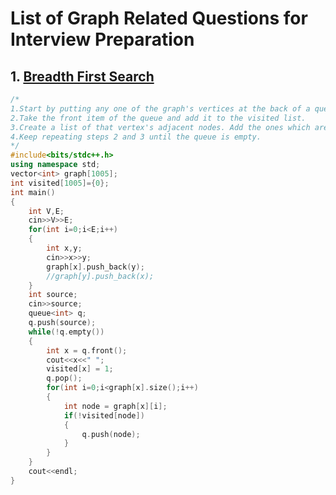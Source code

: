# List of Graph Related Questions for Interview Preparation

## 1. [Breadth First Search](https://github.com/kuluruvineeth/Placement_Preparation/blob/main/Graphs/bfs.cpp)
```cpp
/*
1.Start by putting any one of the graph's vertices at the back of a queue.
2.Take the front item of the queue and add it to the visited list.
3.Create a list of that vertex's adjacent nodes. Add the ones which aren't in the visited list to the back of the queue.
4.Keep repeating steps 2 and 3 until the queue is empty.
*/
#include<bits/stdc++.h>
using namespace std;
vector<int> graph[1005];
int visited[1005]={0};
int main()
{
    int V,E;
    cin>>V>>E;
    for(int i=0;i<E;i++)
    {
        int x,y;
        cin>>x>>y;
        graph[x].push_back(y);
        //graph[y].push_back(x);
    }
    int source;
    cin>>source;
    queue<int> q;
    q.push(source);
    while(!q.empty())
    {
        int x = q.front();
        cout<<x<<" ";
        visited[x] = 1;
        q.pop();
        for(int i=0;i<graph[x].size();i++)
        {
            int node = graph[x][i];
            if(!visited[node])
            {
                q.push(node);
            }
        }
    }
    cout<<endl;
}
```